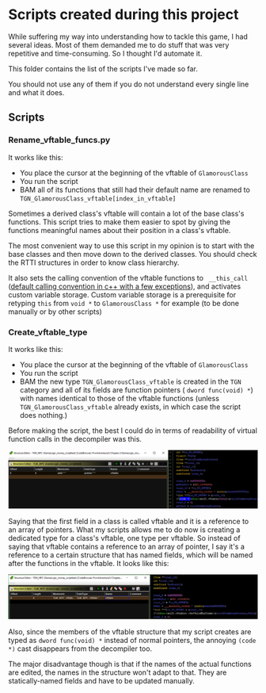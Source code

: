 # Scripts created during this project

While suffering my way into understanding how to tackle this game, I had several ideas. Most of them demanded me to do stuff that was very repetitive and time-consuming. So I thought I'd automate it.

This folder contains the list of the scripts I've made so far.

You should not use any of them if you do not understand every single line and what it does.

## Scripts

### Rename_vftable_funcs.py

It works like this:

- You place the cursor at the beginning of the vftable of `GlamorousClass`
- You run the script
- BAM all of its functions that still had their default name are renamed to `TGN_GlamorousClass_vftable[index_in_vftable]`

Sometimes a derived class's vftable will contain a lot of the base class's functions. This script tries to make them easier to spot by giving the functions meaningful names about their position in a class's vftable.

The most convenient way to use this script in my opinion is to start with the base classes and then move down to the derived classes. You should check the RTTI structures in order to know class hierarchy.

It also sets the calling convention of the vftable functions to ` __this_call` ([default calling convention in c++ with a few exceptions](https://docs.microsoft.com/en-us/cpp/cpp/thiscall?view=vs-2019)), and activates custom variable storage. Custom variable storage is a prerequisite for retyping `this` from `void *` to `GlamorousClass *` for example (to be done manually or by other scripts)

### Create_vftable_type

It works like this:

- You place the cursor at the beginning of the vftable of `GlamorousClass`
- You run the script
- BAM the new type `TGN_GlamorousClass_vftable` is created in the `TGN` category and all of its fields are function pointers ( `dword func(void) *`) with names identical to those of the vftable functions (unless `TGN_GlamorousClass_vftable` already exists, in which case the script does nothing.)

Before making the script, the best I could do in terms of readability of virtual function calls in the decompiler was this.

![create_vftable_type_before](Images/create_vftable_type_before.png)

Saying that the first field in a class is called vftable and it is a reference to an array of pointers. What my scripts allows me to do now is creating a dedicated type for a class's vftable, one type per vftable. So instead of saying that vftable contains a reference to an array of pointer, I say it's a reference to a certain structure that has named fields, which will be named after the functions in the vftable. It looks like this:

![create_vftable_type_before](Images/create_vftable_type_after.png)

Also, since the members of the vftable structure that my script creates are typed as `dword func(void) *` instead of normal pointers, the annoying `(code *)` cast disappears from the decompiler too.

The major disadvantage though is that if the names of the actual functions are edited, the names in the structure won't adapt to that. They are statically-named fields and have to be updated manually.